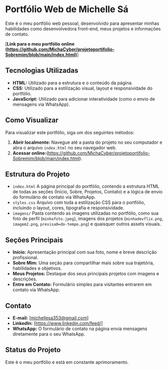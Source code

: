 # Portfólio Web de Michelle Sá

Este é o meu portfólio web pessoal, desenvolvido para apresentar minhas habilidades como desenvolvedora front-end, meus projetos e informações de contato.

[**Link para o meu portfólio online (https://github.com/MichaCyber/projetoportifolio-Sobremim/blob/main/index.html)**]

## Tecnologias Utilizadas

* **HTML:** Utilizado para a estrutura e o conteúdo da página.
* **CSS:** Utilizado para a estilização visual, layout e responsividade do portfólio.
* **JavaScript:** Utilizado para adicionar interatividade (como o envio de mensagens via WhatsApp).

## Como Visualizar

Para visualizar este portfólio, siga um dos seguintes métodos:

1.  **Abrir localmente:** Navegue até a pasta do projeto no seu computador e abra o arquivo `index.html` no seu navegador web.
2.  **Acessar online:**(https://github.com/MichaCyber/projetoportifolio-Sobremim/blob/main/index.html).

## Estrutura do Projeto

* `index.html`  A página principal do portfólio, contendo a estrutura HTML de todas as seções (Início, Sobre, Projetos, Contato) e a lógica de envio do formulário de contato via WhatsApp.
* `styles.css`   Arquivo com toda a estilização CSS para o portfólio, incluindo o layout, cores, tipografia e responsividade.
* `imagens/`    Pasta contendo as imagens utilizadas no portfólio, como sua foto de perfil (`minhafoto.jpeg`), imagens dos projetos (`minhadevflix.png`, `imagem2.png`, `previsa0=do-tempo.png`) e quaisquer outros assets visuais.

## Seções Principais

* **Início:** Apresentação principal com sua foto, nome e breve descrição profissional.
* **Sobre Mim:** Uma seção para compartilhar mais sobre sua trajetória, habilidades e objetivos.
* **Meus Projetos:** Destaque dos seus principais projetos com imagens e descrições.
* **Entre em Contato:** Formulário simples para visitantes entrarem em contato via WhatsApp.

## Contato

* **E-mail:** [michellesa353@gmail.com]
* **LinkedIn:** [https://www.linkedin.com/feed/]
* **WhatsApp:** O formulário de contato na página envia mensagens diretamente para o seu WhatsApp.

## Status do Projeto

Este é o meu portfólio e está em constante aprimoramento.


